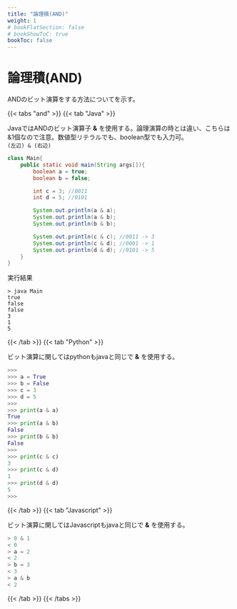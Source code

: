 ```yaml
---
title: "論理積(AND)"
weight: 1
# bookFlatSection: false
# bookShowToC: true
bookToc: false
---
```


# 論理積(AND)

ANDのビット演算をする方法についてを示す。

{{< tabs "and" >}}
{{< tab "Java" >}}

JavaではANDのビット演算子 **&** を使用する。論理演算の時とは違い、こちらは&1個なので注意。数値型リテラルでも、boolean型でも入力可。  
`(左辺) & (右辺)`  

```java
class Main{
    public static void main(String args[]){
        boolean a = true;
        boolean b = false;

        int c = 3; //0011
        int d = 5; //0101

        System.out.println(a & a);
        System.out.println(a & b);
        System.out.println(b & b);

        System.out.println(c & c); //0011 -> 3
        System.out.println(c & d); //0001 -> 1
        System.out.println(d & d); //0101 -> 5
    }
}
```

実行結果

```
> java Main
true
false
false
3
1
5
```

{{< /tab >}}
{{< tab "Python" >}}

ビット演算に関してはpythonもjavaと同じで **&** を使用する。

```python
>>> 
>>> a = True
>>> b = False
>>> c = 3
>>> d = 5
>>> 
>>> print(a & a)
True
>>> print(a & b)
False
>>> print(b & b)
False
>>>
>>> print(c & c)
3
>>> print(c & d)
1
>>> print(d & d)
5
>>>
```

{{< /tab >}}
{{< tab "Javascript" >}}

ビット演算に関してはJavascriptもjavaと同じで **&** を使用する。

```javascript
> 0 & 1
< 0
> a = 2
< 2
> b = 3
< 3
> a & b
< 2
```

{{< /tab >}}
{{< /tabs >}}

